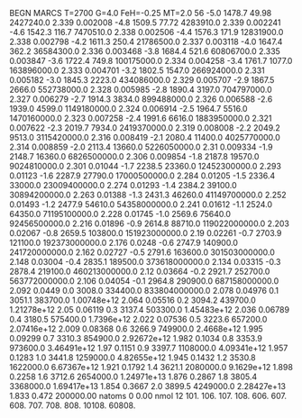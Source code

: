 BEGN
MARCS T=2700 G=4.0 FeH=-0.25 MT=2.0
                  56
-5.0 1478.7 49.98 2427240.0 2.339 0.002008 
-4.8 1509.5 77.72 4283910.0 2.339 0.002241 
-4.6 1542.3 116.7 7470510.0 2.338 0.002506 
-4.4 1576.3 171.9 12831900.0 2.338 0.002798 
-4.2 1611.3 250.4 21786500.0 2.337 0.003118 
-4.0 1647.4 362.2 36584300.0 2.336 0.003468 
-3.8 1684.4 521.6 60806700.0 2.335 0.003847 
-3.6 1722.4 749.8 100175000.0 2.334 0.004258 
-3.4 1761.7 1077.0 163896000.0 2.333 0.004701 
-3.2 1802.5 1547.0 266924000.0 2.331 0.005182 
-3.0 1845.3 2223.0 434086000.0 2.329 0.005707 
-2.9 1867.5 2666.0 552738000.0 2.328 0.005985 
-2.8 1890.4 3197.0 704797000.0 2.327 0.006279 
-2.7 1914.3 3834.0 899488000.0 2.326 0.006588 
-2.6 1939.0 4599.0 1149180000.0 2.324 0.006914 
-2.5 1964.7 5516.0 1470160000.0 2.323 0.007258 
-2.4 1991.6 6616.0 1883950000.0 2.321 0.007622 
-2.3 2019.7 7934.0 2419370000.0 2.319 0.008008 
-2.2 2049.2 9513.0 3115420000.0 2.316 0.008419 
-2.1 2080.4 11400.0 4025770000.0 2.314 0.008859 
-2.0 2113.4 13660.0 5226050000.0 2.31 0.009334 
-1.9 2148.7 16360.0 6826500000.0 2.306 0.009854 
-1.8 2187.8 19570.0 9024810000.0 2.301 0.01044 
-1.7 2238.5 23360.0 12452300000.0 2.293 0.01123 
-1.6 2287.9 27790.0 17000500000.0 2.284 0.01205 
-1.5 2336.4 33000.0 23009400000.0 2.274 0.01293 
-1.4 2384.2 39100.0 30894200000.0 2.263 0.01388 
-1.3 2431.3 46260.0 41149700000.0 2.252 0.01493 
-1.2 2477.9 54610.0 54358000000.0 2.241 0.01612 
-1.1 2524.0 64350.0 71195100000.0 2.228 0.01745 
-1.0 2569.6 75640.0 92456500000.0 2.216 0.01896 
-0.9 2614.8 88710.0 119022000000.0 2.203 0.02067 
-0.8 2659.5 103800.0 151923000000.0 2.19 0.02261 
-0.7 2703.9 121100.0 192373000000.0 2.176 0.0248 
-0.6 2747.9 140900.0 241720000000.0 2.162 0.02727 
-0.5 2791.6 163600.0 301503000000.0 2.148 0.03004 
-0.4 2835.1 189500.0 373618000000.0 2.134 0.03315 
-0.3 2878.4 219100.0 460213000000.0 2.12 0.03664 
-0.2 2921.7 252700.0 563772000000.0 2.106 0.04054 
-0.1 2964.8 290900.0 687158000000.0 2.092 0.0449 
0.0 3008.0 334400.0 833804000000.0 2.078 0.04976 
0.1 3051.1 383700.0 1.00748e+12 2.064 0.05516 
0.2 3094.2 439700.0 1.21278e+12 2.05 0.06119 
0.3 3137.4 503300.0 1.45483e+12 2.036 0.06789 
0.4 3180.5 575400.0 1.7396e+12 2.022 0.07536 
0.5 3223.6 657200.0 2.07416e+12 2.009 0.08368 
0.6 3266.9 749900.0 2.4668e+12 1.995 0.09299 
0.7 3310.3 854900.0 2.92672e+12 1.982 0.1034 
0.8 3353.9 973600.0 3.46491e+12 1.97 0.1151 
0.9 3397.7 1108000.0 4.09341e+12 1.957 0.1283 
1.0 3441.8 1259000.0 4.82655e+12 1.945 0.1432 
1.2 3530.8 1622000.0 6.67367e+12 1.921 0.1792 
1.4 3621.1 2080000.0 9.1629e+12 1.898 0.2258 
1.6 3712.6 2654000.0 1.24971e+13 1.876 0.2867 
1.8 3805.4 3368000.0 1.69417e+13 1.854 0.3667 
2.0 3899.5 4249000.0 2.28427e+13 1.833 0.472 
200000.00
natoms              0      0.00
nmol          12
          101.         106.       107.      108.         606.        607.        608.
          707.         708.       808.    10108.       60808.
